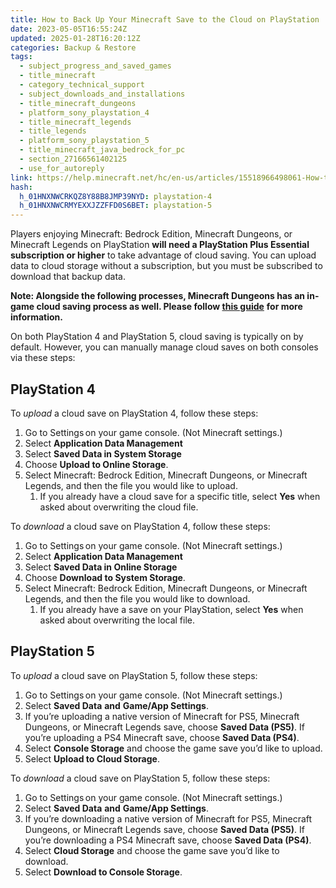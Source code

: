 ```yaml
---
title: How to Back Up Your Minecraft Save to the Cloud on PlayStation
date: 2023-05-05T16:55:24Z
updated: 2025-01-28T16:20:12Z
categories: Backup & Restore
tags:
  - subject_progress_and_saved_games
  - title_minecraft
  - category_technical_support
  - subject_downloads_and_installations
  - title_minecraft_dungeons
  - platform_sony_playstation_4
  - title_minecraft_legends
  - title_legends
  - platform_sony_playstation_5
  - title_minecraft_java_bedrock_for_pc
  - section_27166561402125
  - use_for_autoreply
link: https://help.minecraft.net/hc/en-us/articles/15518966498061-How-to-Back-Up-Your-Minecraft-Save-to-the-Cloud-on-PlayStation
hash:
  h_01HNXNWCRKQZ8Y88B8JMP39NYD: playstation-4
  h_01HNXNWCRMYEXXJZZFFD0S6BET: playstation-5
---
```


Players enjoying Minecraft: Bedrock Edition, Minecraft Dungeons, or Minecraft Legends on PlayStation **will need a PlayStation Plus Essential subscription or higher** to take advantage of cloud saving. You can upload data to cloud storage without a subscription, but you must be subscribed to download that backup data.

**Note: Alongside the following processes, Minecraft Dungeons has an in-game cloud saving process as well. Please follow [this guide](../Minecraft-Dungeons/Upload-and-Download-Heroes-to-the-Cloud-in-Minecraft-Dungeons.md)** **for more information.**

On both PlayStation 4 and PlayStation 5, cloud saving is typically on by default. However, you can manually manage cloud saves on both consoles via these steps:

## PlayStation 4

To *upload* a cloud save on PlayStation 4, follow these steps: 

1.  Go to Settings on your game console. (Not Minecraft settings.)
2.  Select **Application Data Management** 
3.  Select **Saved Data in System Storage** 
4.  Choose **Upload to Online Storage**. 
5.  Select Minecraft: Bedrock Edition, Minecraft Dungeons, or Minecraft Legends, and then the file you would like to upload. 
    1.  If you already have a cloud save for a specific title, select **Yes** when asked about overwriting the cloud file.

To *download* a cloud save on PlayStation 4, follow these steps: 

1.  Go to Settings on your game console. (Not Minecraft settings.)
2.  Select **Application Data Management** 
3.  Select **Saved Data in Online Storage** 
4.  Choose **Download to System Storage**. 
5.  Select Minecraft: Bedrock Edition, Minecraft Dungeons, or Minecraft Legends, and then the file you would like to download. 
    1.  If you already have a save on your PlayStation, select **Yes** when asked about overwriting the local file.

## PlayStation 5

To *upload* a cloud save on PlayStation 5, follow these steps: 

1.  Go to Settings on your game console. (Not Minecraft settings.)
2.  Select **Saved Data** **and** **Game/App Settings**. 
3.  If you’re uploading a native version of Minecraft for PS5, Minecraft Dungeons, or Minecraft Legends save, choose **Saved Data (PS5)**. If you’re uploading a PS4 Minecraft save, choose **Saved Data (PS4)**.  
4.  Select **Console Storage** and choose the game save you’d like to upload. 
5.  Select **Upload to Cloud Storage**.

To *download* a cloud save on PlayStation 5, follow these steps: 

1.  Go to Settings on your game console. (Not Minecraft settings.) 
2.  Select **Saved Data** **and** **Game/App Settings**. 
3.  If you’re downloading a native version of Minecraft for PS5, Minecraft Dungeons, or Minecraft Legends save, choose **Saved Data (PS5)**. If you’re downloading a PS4 Minecraft save, choose **Saved Data (PS4)**.  
4.  Select **Cloud Storage** and choose the game save you’d like to download. 
5.  Select **Download to Console Storage**.
